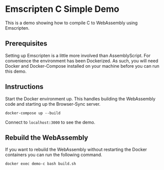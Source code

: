 # Emscripten C Simple Demo

This is a demo showing how to compile C to WebAssembly using Emscripten.

## Prerequisites

Setting up Emscripten is a little more involved than AssemblyScript. For
convenience the environment has been Dockerized. As such, you will need
Docker and Docker-Compose installed on your machine before you can run this
demo.

## Instructions

Start the Docker environment up. This handles building the WebAssembly code
and starting up the Browser-Sync server.

```
docker-compose up --build
```

Connect to `localhost:3000` to see the demo.

## Rebuild the WebAssembly

If you want to rebuild the WebAssembly without restarting the Docker containers
you can run the following command.

```
docker exec demo-c bash build.sh
```